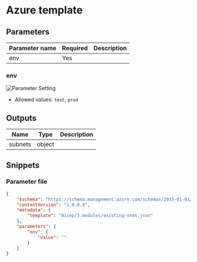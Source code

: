 # Azure template

## Parameters

Parameter name | Required | Description
-------------- | -------- | -----------
env            | Yes      |

### env

![Parameter Setting](https://img.shields.io/badge/parameter-required-orange?style=flat-square)



- Allowed values: `test`, `prod`

## Outputs

Name | Type | Description
---- | ---- | -----------
subnets | object |

## Snippets

### Parameter file

```json
{
    "$schema": "https://schema.management.azure.com/schemas/2015-01-01/deploymentParameters.json#",
    "contentVersion": "1.0.0.0",
    "metadata": {
        "template": "Bicep/3.modules/existing-vnet.json"
    },
    "parameters": {
        "env": {
            "value": ""
        }
    }
}
```
